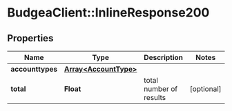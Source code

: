 # BudgeaClient::InlineResponse200

## Properties
Name | Type | Description | Notes
------------ | ------------- | ------------- | -------------
**accounttypes** | [**Array&lt;AccountType&gt;**](AccountType.md) |  | 
**total** | **Float** | total number of results | [optional] 


